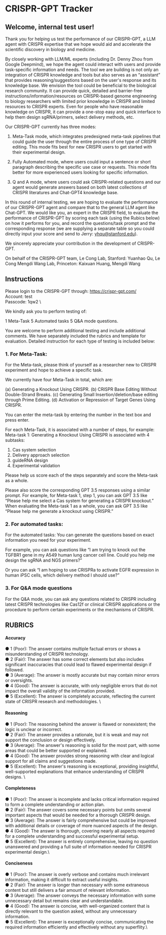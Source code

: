 # CRISPR-GPT Tracker

## Welcome, internal test user!

Thank you for helping us test the performance of our CRISPR-GPT, a LLM agent with CRISPR expertise that we hope would aid and accelerate the scientific discovery in biology and medicine. 

By closely working with LLM/ML experts (including Dr. Denny Zhou from Google Deepmind), we hope the agent could interact with users and provide task-specific information and needs. The tool we are building is not only an integration of CRISPR knowledge and tools but also serves as an “assistant” that provides reasoning/suggestions based on the user's response and its knowledge base. We envision the tool could be beneficial to the biological research community. It can provide quick, detailed and barrier-free instructions/information/resources on CRISPR-based genome engineering to biology researchers with limited prior knowledge in CRISPR and limited resources to CRISPR experts. Even for people who have reasonable knowledge on CRISPR, it can provide a one-stop easy and quick interface to help them design sgRNA/primers, select delivery methods, etc.

Our CRISPR-GPT currently has three modes: 

1. Meta-Task mode, which integrates predesigned meta-task pipelines that could guide the user through the entire process of one type of CRISPR editing. This mode fits best for new CRISPR users to get started with their experimental design.

2. Fully Automated mode, where users could input a sentence or short paragraph describing the specific use case or requests. This mode fits better for more experienced users looking for specific information.

3. Q and A mode, where users could ask CRISPR-related questions and our agent would generate answers based on both latest collections of CRISPR literatures and Chat-GPT4 knowledge base.

In this round of internal testing, we are hoping to evaluate the performance of our CRISPR-GPT agent and compare that to the general LLM agent like Chat-GPT. We would like you, an expert in the CRISPR field, to evaluate the performance of CRISPR-GPT by scoring each task (using the Rubics below) on how it performs for you, and record the questions/task prompt and the corresponding response (we are supplying a separate table so you could directly input your score and send to Jerry: yhqu@stanford.edu).

We sincerely appreciate your contribution in the development of CRISPR-GPT.

On behalf of the CRISPR-GPT team, 
Le Cong Lab, Stanford: Yuanhao Qu, Le Cong
Mengdi Wang Lab, Princeton: Kaixuan Huang, Mengdi Wang


## Instructions

Please login to the CRISPR-GPT through: https://crispr-gpt.com/ \
Account: test \
Passcode: 1qw2 \

We kindly ask you to perform testing of:

1 Meta-Task
5 Automated tasks
5 Q&A mode questions.

You are welcome to perform additional testing and include additional comments. We have separately included the rubrics and template for evaluation. Detailed instruction for each type of testing is included below:


### 1.	For Meta-Task:

For the Meta-task, please think of yourself as a researcher new to CRISPR experiment and hope to achieve a specific task.

We currently have four Meta-Task in total, which are:

(a)	Generating a Knockout Using CRISPR.
(b)	CRISPR Base Editing Without Double-Strand Breaks.
(c)	Generating Small Insertion/deletion/base editing through Prime Editing.
(d)	Activation or Repression of Target Genes Using CRISPR.

You can enter the meta-task by entering the number in the text box and press enter.

For each Meta-Task, it is associated with a number of steps, for example: Meta-task 1: Generating a Knockout Using CRISPR is associated with 4 subtasks:

1.	Cas system selection
2.	Delivery approach selection
3.	guideRNA design
4.	Experimental validation

Please help us score each of the steps separately and score the Meta-task as a whole.

Please also score the corresponding GPT 3.5 responses using a similar prompt. For example, for Meta-task 1, step 1, you can ask GPT 3.5 like “Please help me select a Cas system for generating a CRISPR knockout.” When evaluating the Meta-task 1 as a whole, you can ask GPT 3.5 like “Please help me generate a knockout using CRISPR.”

### 2.	For automated tasks:

For the automated tasks: You can generate the questions based on exact information you need for your experiment.

For example, you can ask questions like “I am trying to knock out the TGFBR1 gene in my A549 human lung cancer cell line. Could you help me design the sgRNA and NGS primers?”

Or you can ask “I am hoping to use CRISPRa to activate EGFR expression in human iPSC cells, which delivery method I should use?”


### 3.	For Q&A mode questions

For the Q&A mode, you can ask any questions related to CRISPR including latest CRISPR technologies like Cas12f or clinical CRISPR applications or the procedure to perform certain experiments or the mechanisms of CRISPR. 




## RUBRICS
#### Accuracy
●	1 (Poor): The answer contains multiple factual errors or shows a misunderstanding of CRISPR technology. \
●	2 (Fair): The answer has some correct elements but also includes significant inaccuracies that could lead to flawed experimental design if followed. \
●	3 (Average): The answer is mostly accurate but may contain minor errors or oversights. \
●	4 (Good): The answer is accurate, with only negligible errors that do not impact the overall validity of the information provided. \
●	5 (Excellent): The answer is completely accurate, reflecting the current state of CRISPR research and methodologies. \
#### Reasoning
●	1 (Poor): The reasoning behind the answer is flawed or nonexistent; the logic is unclear or incorrect. \
●	2 (Fair): The answer provides a rationale, but it is weak and may not support the conclusion or design effectively. \
●	3 (Average): The answer's reasoning is solid for the most part, with some areas that could be better supported or explained. \
●	4 (Good): The answer provides strong reasoning with clear and logical support for all claims and suggestions made. \
●	5 (Excellent): The answer's reasoning is exceptional, providing insightful, well-supported explanations that enhance understanding of CRISPR designs. \
#### Completeness
●	1 (Poor): The answer is incomplete and lacks critical information required to form a complete understanding or action plan.\
●	2 (Fair): The answer covers some necessary points but omits several important aspects that would be needed for a thorough CRISPR design.\
●	3 (Average): The answer is fairly comprehensive but could be improved with additional details or coverage of more nuanced aspects of the design.\
●	4 (Good): The answer is thorough, covering nearly all aspects required for a complete understanding and successful experimental setup.\
●	5 (Excellent): The answer is entirely comprehensive, leaving no question unanswered and providing a full suite of information needed for CRISPR experimental design.\
#### Conciseness
●	1 (Poor): The answer is overly verbose and contains much irrelevant information, making it difficult to extract useful insights.\
●	2 (Fair): The answer is longer than necessary with some extraneous content but still delivers a fair amount of relevant information.\
●	3 (Average): The answer conveys the necessary information with some unnecessary detail but remains clear and understandable.\
●	4 (Good): The answer is concise, with well-organized content that is directly relevant to the question asked, without any unnecessary information.\
●	5 (Excellent): The answer is exceptionally concise, communicating the required information efficiently and effectively without any superflity.\

